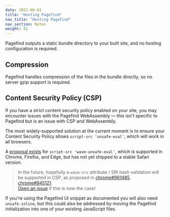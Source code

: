```yaml
---
date: 2022-06-01
title: "Hosting Pagefind"
nav_title: "Hosting Pagefind"
nav_section: Notes
weight: 81
---
```


Pagefind outputs a static bundle directory to your built site, and no hosting configuration is required.

## Compression

Pagefind handles compression of the files in the bundle directly, so no server gzip support is required.

## Content Security Policy (CSP)

If you have a strict content security policy enabled on your site, you may encounter issues with the Pagefind WebAssembly — this isn't specific to Pagefind but is an issue with CSP and WebAssembly.

The most widely-supported solution at the current moment is to ensure your Content Security Policy allows `script-src 'unsafe-eval'`, which will work in all browsers.

A [proposal exists](https://github.com/WebAssembly/content-security-policy/blob/main/proposals/CSP.md) for `script-src 'wasm-unsafe-eval'`, which is supported in Chrome, Firefox, and Edge, but has not yet shipped to a stable Safari version.

> In the future, hopefully a `wasm-src` attribute / SRI hash validation will be supported in CSP, as proposed in [chrome#961485](https://bugs.chromium.org/p/chromium/issues/detail?id=961485), [chrome#945121](https://bugs.chromium.org/p/chromium/issues/detail?id=945121).  
[Open an issue](https://github.com/CloudCannon/pagefind/issues) if this is now the case!

If you're using the Pagefind UI snippet as documented you will also need `unsafe-inline`, but this could also be addressed by moving the Pagefind initialization into one of your existing JavaScript files.
